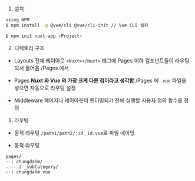 1. 설치
```bash
using NPM
$ npm install -g @vue/cli @vue/cli-init // Vue CLI 설치

$ npm init nuxt-app <Project>
```

2. 디렉토리 구조

- Layouts
 전체 레이아웃 `<Nuxt></Nuxt>` 태그에 Pages 이하 컴포넌트들이 라우팅 되서 들어옴
 /Pages 에서 

- Pages
 <b>Nuxt 와 Vue 의 가장 크게 다른 점이라고 생각함</b>
 /Pages 에 `.vue` 파일을 넣으면 자동으로 라우팅 설정

- Middleware
  페이지나 레이아웃이 렌더링되기 전에 실행할 사용자 정의 함수를 정의

3. 라우팅
  - 동적 라우팅
  `/path1/path2/:id`
  `_id.vue`로 파일 네이밍

  - 동적 라우팅
  ```
  pages/
  --| chungdahm/
  -----| _subCategory/
  --| chungdahm.vue
  ```
